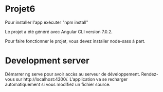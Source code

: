 # Projet6

Pour installer l'app exécuter "npm install"

Le projet a été généré avec Angular CLI version 7.0.2.

Pour faire fonctionner le projet, vous devez installer node-sass à part.

# Development server
Démarrer ng serve pour avoir accès au serveur de développement. Rendez-vous sur http://localhost:4200/. L'application va se recharger automatiquement si vous modifiez un fichier source.
